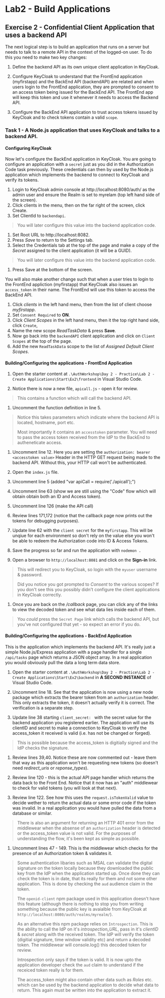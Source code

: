 # Lab2 - Build Applications

## Exercise 2 - Confidential Client Application that uses a backend API
The next logical step is to build an application that runs on a server but needs to talk to a remote API in the context of the logged-on user. To do this you need to make two key changes:

1. Define the backend API as its own unique client application in KeyCloak.

2. Configure KeyCloak to understand that the FrontEnd application (myfirstapp) and the BackEnd API (backendAPI) are related and when users login to the FrontEnd application, they are prompted to consent to an access token being issued for the BackEnd API. The FrontEnd app will keep this token and use it whenever it needs to access the Backend API.

3. Configure the BackEnd API application to trust access tokens issued by KeyCloak and to check tokens contain a valid `scope`.

### Task 1 - A Node.js application that uses KeyCloak and talks to a backend API.

#### Configuring KeyCloak
Now let's configure the BackEnd application in KeyCloak. You are going to configure an application with a `secret` just as you did in the Authorization Code task previously. These credentials can then by used by the Node.js application which implements the backend to connect to KeyCloak and verify its tokens.

1. Login to KeyCloak admin console at http://localhost:8080/auth/ as the admin user and ensure the Realm is set to myrelam (top left hand side of the screen).
1. Click clients in the menu, then on the far right of the screen, click Create.
1. Set ClientId to `backendapi`.
> You will later configure this value into the backend application code.
1. Set Root URL to http://localhost:8082.
1. Press *Save* to return to the Settings tab.
1. Select the Credentials tab at the top of the page and make a copy of the *Secret* assigned to the client application (it will be a GUID).
> You will later configure this value into the backend application code.
1. Press Save at the bottom of the screen.

You will also make another change such that when a user tries to login to the FrontEnd appliction (myfirstapp) that KeyCloak also issues an `access_token` in their name. The FrontEnd will use this token to access the BackEnd API.

1. Click *clients* in the left hand menu, then from the list of client choose *myfirstapp*.
1. Set `Consent Required` to **ON**.
1. Click *Client Scopes* in the left hand menu, then it the top right hand side, click `Create`,
1. Name the new scope *ReadTaskData* & press **Save**.
1. Now go back into the `backendAPI` client application and click on `Client Scopes` at the top of the page.
1. Add the new `ReadTaskData` scope to the list of *Assigned Default Client Scopes*.

#### Building/Configuring the applications - FrontEnd Application

1. Open the starter content at `.\AuthWorkshop\Day 2 - Practice\Lab 2 - Create Applications\Start\Ex2\frontend` in Visual Studio Code.

1. Notice there is now a new file, `apicall.js` - open it for review.
> This contains a function which will call the backend API.

1. Uncomment the function definition in line 5.
> Notice this takes parameters which indicate where the backend API is located, hostname, port etc.
>
> Most importantly it contains an `accesstoken` parameter. You will need to pass the access token received from the IdP to the BackEnd to autheneticate access.

1. Uncomment line 12. Here you are setting the `authorization: bearer <accesstoken value>` Header in the HTTP GET request being made to the backend API. Without this, your HTTP call won't be authenticated.

1. Open the `index.js` file.

1. Uncomment line 5 (added "var apiCall = require('./apicall');")

1. Uncomment line 63 (show we are still using the "Code" flow which will obtain obtain both an ID and Access token).

1. Uncomment line 126 (make the API call)

1. Review lines 171,172 (notice that the callback page now prints out the tokens for debugging purposes).

1. Update line 62 with the `client secret` for the `myfirstapp`. This will be unqiue for each environment so don't rely on the value else you won't be able to redeem the Authorization code into ID & Access Tokens.

1. Save the progress so far and run the application with `nodemon .`

1. Open a browser to `http://localhost:8081` and click on the **Sign-in** link.
> This will redirect you to KeyCloak, so login with the `myuser` username & password.
>
> Did you notice you got prompted to *Consent* to the various scopes? If you don't see this you possibly didn't configure the client applications in KeyCloak correctly.
>

1. Once you are back on the */callback* page, you can click any of the links to view the decoded token and see what data lies inside each of them.
> You *could* press the `Secret Page` link which calls the backend API, but you've not configured that yet - so expect an error if you do.

#### Building/Configuring the applications - BackEnd Application
This is the application which implements the backend API. It's really just a simple Node.js/Express application with a page handler for a single `/api/tasks` page which returns a JSON object array. In a real application you would obviously pull the data a long term data store.

1. Open the starter content at `.\AuthWorkshop\Day 2 - Practice\Lab 2 - Create Applications\Start\Ex2\backend` in **A SECOND INSTANCE** of Visual Studio Code.

1. Uncomment line 18. See that the application is now using a new node package which extracts the bearer token from an `authorization` header. This only extracts the token, it doesn't actually verify it is correct. The verification is a separate step.

1. Update line 38 starting `client_secret: ` with the secret value for the backend application you registered earlier. The application will use its clientID and secret to make a connection to KeyCloak to verify the access_token it received is valid (i.e. has not be changed or forged).
> This is possible because the access_token is digitially signed and the IdP checks the signature.

1. Review lines 39,40. Notice these are now commented out - leave them that way as this application won't be requesting new tokens (so doesn't need *redirect_uris* or *reponse_types*).

1. Review line 120 - this is the actual API page handler which returns the data back to the Front End. Notice that it now has an "auth" middlewear to check for valid tokens (you will look at that next).

1. Review line 122. See how this uses the `request.isTokenValid` value to decide wether to return the actual data or some error code if the token was invalid. In a real application you would have pulled the data from a database or similar.
> There is also an argument for returning an HTTP 401 error from the middlewear when the absense of an `authorization` header is detected or the access_token value is not valid. For the purposes of understanding the flow, it's been kept as simple as possible.

1. Uncomment lines 47 - 149. This is the middlewear which checks for the presence of an Authorization token & validates it.
> Some authentication libaries such as MSAL can validate the digital signature on the token locally because they downloaded the public key from the IdP when the application started up. Once done they can check the token is in date, that its really for them and not some other application. This is done by checking the `aud` audience claim in the token.
>
> The `openid-client` npm package used in this application doesn't have this feature (although there is nothing to stop you from writing something because the public key is avaialble from KeyCloak at `http://localhost:8080/auth/realms/myrealm/`).
>
> As an alternative this npm package relies on `Introspection`. This is the ability to call the IdP on it's *introspection_URL*, pass in it's *clientID* & *secret* along with the received token. The IdP will verify the token (digitial signature, time window validity etc) and return a decoded token. The middlewear will console.log() this decoded token for review.
>
> Introspection only says if the token is valid. It is now upto the application developer check the `aud` claim to understand if the receiced token really is for them.
>
> The access_token might also contain other data such as *Roles* etc. which can be used by the backend application to decide what data to return. This again must be written into the application to extract it.
